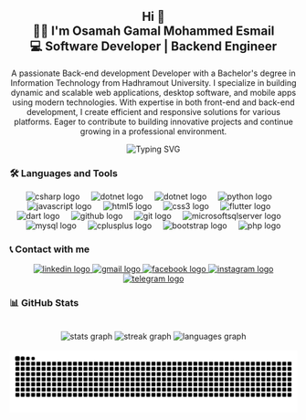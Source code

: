 <h2 align="center">Hi 👋<br>👨‍💻 I'm Osamah Gamal Mohammed Esmail<br>💻 Software Developer | Backend Engineer</h2>

<p align="center">
  A passionate Back-end development Developer with a Bachelor's degree in Information Technology from Hadhramout University. I specialize in building dynamic and scalable web applications, desktop software, and mobile apps using modern technologies. With expertise in both front-end and back-end development, I create efficient and responsive solutions for various platforms. Eager to contribute to building innovative projects and continue growing in a professional environment.
</p>

<p align="center">
  <img src="https://readme-typing-svg.herokuapp.com?font=Fira+Code&pause=1000&color=22D3EE&center=true&vCenter=true&width=435&lines=Passionate+Backend+Developer;Clean+Code+Advocate;Problem+Solver;Continuous+Learner" alt="Typing SVG" />
</p>

### 🛠️ Languages and Tools

<div align="center">
  <img src="https://cdn.jsdelivr.net/gh/devicons/devicon/icons/csharp/csharp-original.svg" height="40" alt="csharp logo" />
  <img width="12" />
  <img src="https://cdn.jsdelivr.net/gh/devicons/devicon/icons/dotnetcore/dotnetcore-original.svg" height="40" alt="dotnet logo" />
  <img width="12" />
  <img src="https://cdn.jsdelivr.net/gh/devicons/devicon/icons/dot-net/dot-net-original.svg" height="40" alt="dotnet logo" />
  <img width="12" />
  <img src="https://cdn.jsdelivr.net/gh/devicons/devicon/icons/python/python-original.svg" height="40" alt="python logo" />
  <img width="12" />
  <img src="https://cdn.jsdelivr.net/gh/devicons/devicon/icons/javascript/javascript-original.svg" height="40" alt="javascript logo" />
  <img width="12" />
  <img src="https://cdn.jsdelivr.net/gh/devicons/devicon/icons/html5/html5-original.svg" height="40" alt="html5 logo" />
  <img width="12" />
  <img src="https://cdn.jsdelivr.net/gh/devicons/devicon/icons/css3/css3-original.svg" height="40" alt="css3 logo" />
  <img width="12" />
  <img src="https://cdn.jsdelivr.net/gh/devicons/devicon/icons/flutter/flutter-original.svg" height="40" alt="flutter logo" />
  <img width="12" />
  <img src="https://cdn.jsdelivr.net/gh/devicons/devicon/icons/dart/dart-original.svg" height="40" alt="dart logo" />
  <img width="12" />
  <img src="https://cdn.jsdelivr.net/gh/devicons/devicon/icons/github/github-original.svg" height="40" alt="github logo" />
  <img width="12" />
  <img src="https://cdn.jsdelivr.net/gh/devicons/devicon/icons/git/git-original.svg" height="40" alt="git logo" />
  <img width="12" />
  <img src="https://cdn.jsdelivr.net/gh/devicons/devicon/icons/microsoftsqlserver/microsoftsqlserver-plain.svg" height="40" alt="microsoftsqlserver logo" />
  <img width="12" />
  <img src="https://cdn.jsdelivr.net/gh/devicons/devicon/icons/mysql/mysql-original.svg" height="40" alt="mysql logo" />
  <img width="12" />
  <img src="https://cdn.jsdelivr.net/gh/devicons/devicon/icons/cplusplus/cplusplus-original.svg" height="40" alt="cplusplus logo" />
  <img width="12" />
  <img src="https://cdn.jsdelivr.net/gh/devicons/devicon/icons/bootstrap/bootstrap-original.svg" height="40" alt="bootstrap logo" />
  <img width="12" />
  <img src="https://cdn.jsdelivr.net/gh/devicons/devicon/icons/php/php-original.svg" height="40" alt="php logo" />
</div>

### 📞 Contact with me

<div align="center">
  <a href="https://www.linkedin.com/in/%D8%A3%D8%B3%D8%A7%D9%85%D8%A9-%D8%AC%D9%85%D8%A7%D9%84-%D9%85%D8%AD%D9%85%D8%AF-%D8%A7%D8%B3%D9%85%D8%A7%D8%B9%D9%8A%D9%84-07906326b?utm_source=share&utm_campaign=share_via&utm_content=profile&utm_medium=android_app" target="_blank">
    <img src="https://raw.githubusercontent.com/maurodesouza/profile-readme-generator/master/src/assets/icons/social/linkedin/default.svg" width="45" height="35" alt="linkedin logo" />
  </a>
  <a href="mailto:osamajamal2021@gmail.com" target="_blank">
    <img src="https://raw.githubusercontent.com/maurodesouza/profile-readme-generator/master/src/assets/icons/social/gmail/default.svg" width="45" height="35" alt="gmail logo" />
  </a>
  <a href="https://www.facebook.com/osamh.gamal.2001" target="_blank">
    <img src="https://raw.githubusercontent.com/maurodesouza/profile-readme-generator/master/src/assets/icons/social/facebook/default.svg" width="45" height="35" alt="facebook logo" />
  </a>
  <a href="https://www.instagram.com/osamah__gamal?igsh=YzZpcjB3ZGZpNjZ5" target="_blank">
    <img src="https://raw.githubusercontent.com/maurodesouza/profile-readme-generator/master/src/assets/icons/social/instagram/default.svg" width="45" height="35" alt="instagram logo" />
  </a>
  <a href="https://t.me/Osamah_Gamal_2001" target="_blank">
    <img src="https://raw.githubusercontent.com/maurodesouza/profile-readme-generator/master/src/assets/icons/social/telegram/default.svg" width="45" height="35" alt="telegram logo" />
  </a>
</div>

### 📊 GitHub Stats

<br clear="both">

<div align="center">
  <img src="https://github-readme-stats.vercel.app/api?username=Osamah-Gamal&hide_title=false&hide_rank=false&show_icons=true&include_all_commits=true&count_private=true&disable_animations=false&theme=radical&locale=en&hide_border=false" height="150" alt="stats graph" />
  <img src="https://streak-stats.demolab.com?user=Osamah-Gamal&locale=en&mode=daily&theme=radical&hide_border=false&border_radius=5" height="150" alt="streak graph" />
  <img src="https://github-readme-stats.vercel.app/api/top-langs?username=Osamah-Gamal&locale=en&hide_title=false&layout=compact&card_width=320&langs_count=5&theme=radical&hide_border=false" height="150" alt="languages graph" />
</div>

<br clear="both">

<img src="https://raw.githubusercontent.com/Osamah-Gamal/Osamah-Gamal/output/snake.svg" alt="Snake animation" />
